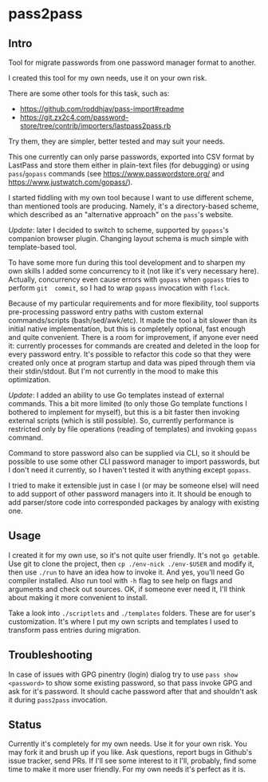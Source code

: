# pass2pass

## Intro

Tool for migrate passwords from one password manager format to another.

I created this tool for my own needs, use it on your own risk.

There are some other tools for this task, such as:

- https://github.com/roddhjav/pass-import#readme
- https://git.zx2c4.com/password-store/tree/contrib/importers/lastpass2pass.rb

Try them, they are simpler, better tested and may suit your needs.

This one currently can only parse passwords, exported into CSV format by
LastPass and store them either in plain-text files (for debugging) or using
`pass`/`gopass` commands (see https://www.passwordstore.org/ and
https://www.justwatch.com/gopass/). 

I started fiddling with my own tool because I want to use different scheme,
than mentioned tools are producing. Namely, it's a directory-based scheme,
which described as an "alternative approach" on the `pass`'s website.

_Update_: later I decided to switch to scheme, supported by `gopass`'s companion
browser plugin. Changing layout schema is much simple with template-based tool.

To have some more fun during this tool development and to sharpen my own skills
I added some concurrency to it (not like it's very necessary here). Actually, 
concurrency even cause errors with `gopass` when `gopass` tries to perform `git 
commit`, so I had to wrap `gopass` invocation with `flock`.

Because of my particular requirements and for more flexibility, tool supports
pre-processing password entry paths with custom external commands/scripts
(bash/sed/awk/etc). It made the tool a bit slower than its initial native
implementation, but this is completely optional, fast enough and quite
convenient. There is a room for improvement, if anyone ever need it:  currently
processes for commands are created and deleted in the loop for every password
entry. It's possible to refactor this code so that they were created only once
at program startup and data was piped through them via their stdin/stdout. But
I'm not currently in the mood to make this optimization.

_Update_: I added an ability to use Go templates instead of external commands.
This a bit more limited (to only those Go template functions I bothered to
implement for myself), but this is a bit faster then invoking external scripts
(which is still possible). So, currently performance is restricted only by
file operations (reading of templates) and invoking `gopass` command.

Command to store password also can be supplied via CLI, so it should be
possible to use some other CLI password manager to import passwords, but I
don't need it currently, so I haven't tested it with anything except `gopass`.

I tried to make it extensible just in case I (or may be someone else) will
need to add support of other password managers into it. It should be enough to
add parser/store code into corresponded packages by analogy with existing one.

## Usage

I created it for my own use, so it's not quite user friendly. It's not `go
get`able.  Use git to clone the project, then `cp ./env-nick ./env-$USER` and
modify it, then use `./run` to have an idea how to invoke it. And yes, you'll
need Go compiler installed. Also run tool with `-h` flag to see help on flags
and arguments and check out sources. OK, if someone ever need it, I'll think
about making it more convenient to install.

Take a look into `./scriptlets` and `./templates` folders. These are for user's
customization. It's where I put my own scripts and templates I used to
transform pass entries during migration.

## Troubleshooting

In case of issues with GPG pinentry (login) dialog try to use `pass show
<password>` to show some existing password, so that pass invoke GPG and ask for
it's password.  It should cache password after that and shouldn't ask it during
`pass2pass` invocation.

## Status

Currently it's completely for my own needs. Use it for your own risk. You may
fork it and brush up if you like. Ask questions, report bugs in Github's issue
tracker, send PRs. If I'll see some interest to it I'll, probably, find some
time to make it more user friendly. For my own needs it's perfect as it is.
